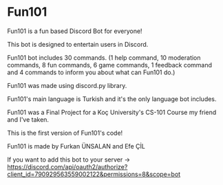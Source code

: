 # Fun101
Fun101 is a fun based Discord Bot for everyone! 

This bot is designed to entertain users in Discord.

Fun101 bot includes 30 commands. 
(1 help command, 10 moderation commands, 8 fun commands, 6 game commands, 1 feedback command and 4 commands to inform you about what can Fun101 do.)

Fun101 was made using discord.py library.

Fun101's main language is Turkish and it's the only language bot includes.

Fun101 was a Final Project for a Koç University's CS-101 Course my friend and I've taken.

This is the first version of Fun101's code!

Fun101 is made by Furkan ÜNSALAN and Efe ÇİL

If you want to add this bot to your server -> https://discord.com/api/oauth2/authorize?client_id=790929563559002122&permissions=8&scope=bot
